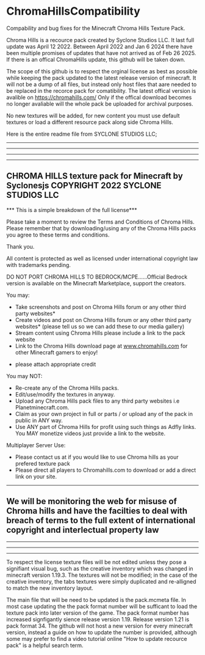 # ChromaHillsCompatibility
Compability and bug fixes for the Minecraft Chroma Hills Texture Pack.

Chroma Hills is a recource pack created by Syclone Studios LLC. It last full update was April 12 2022.
Between April 2022 and Jan 6 2024 there have been multiple promises of updates that have not arrived as of Feb 26 2025. If there is an offical ChromaHills update, this github will be taken down.

The scope of this github is to respect the orginal license as best as possible while keeping the pack updated to the latest release version of minecraft. It will not be a dump of all files, but instead only host files that aare needed to be replaced in the recorce pack for comatibility. The latest offical version is avalible on https://chromahills.com/ 
Only if the offical download becomes no longer avaliable will the whole pack be uploaded for archival purposes.

No new textures will be added, for new content you must use default textures or load a different resource pack along side Chroma Hills.

Here is the entire readme file from SYCLONE STUDIOS LLC;
************************************************************************************************************************************************************************************
************************************************************************************************************************************************************************************
************************************************************************************************************************************************************************************
-----------------------------------------------------
CHROMA HILLS texture pack for Minecraft by Syclonesjs
COPYRIGHT 2022 SYCLONE STUDIOS LLC
-----------------------------------------------------

*** This is a simple breakdown of the full license***

Please take a moment to review the Terms and Conditions of Chroma Hills. Please remember that by downloading/using any of the Chroma Hills packs you agree to these terms and conditions.

Thank you.

All content is protected as well as licensed under international copyright law with trademarks pending.

DO NOT PORT CHROMA HILLS TO BEDROCK/MCPE......Official Bedrock version is available on the Minecraft Marketplace, support the creators. 


You may:


- Take screenshots and post on Chroma Hills forum or any other third party websites*
- Create videos and post on Chroma Hills forum or any other third party websites* (please tell us so we can add these to our media gallery)
- Stream content using Chroma Hills please include a link to the pack website
- Link to the Chroma Hills download page at www.chromahills.com for other Minecraft gamers to enjoy!

* please attach appropriate credit 


You may NOT:


- Re-create any of the Chroma Hills packs.
- Edit/use/modify the textures in anyway.
- Upload any Chroma Hills pack files to any third party websites i.e Planetminecraft.com.
- Claim as your own project in full or parts / or upload any of the pack in public in ANY way.
- Use ANY part of Chroma Hills for profit using such things as Adfly links. You MAY monetize videos just provide a link to the website.


Multiplayer Server Use:


- Please contact us at if you would like to use Chroma hills as your prefered texture pack
- Please direct all players to Chromahills.com to download or add a direct link on your site. 

----------------------------------------------------------------------------------------------------------------------------------
We will be monitoring the web for misuse of Chroma hills and have the facilties to deal with breach of terms to the full extent of international copyright and interlectual property law
----------------------------------------------------------------------------------------------------------------------------------

************************************************************************************************************************************************************************************
************************************************************************************************************************************************************************************
************************************************************************************************************************************************************************************


To respect the license texture files will be not edited unless they pose a signifiant visual bug, such as the creative inventory which was changed in minecraft version 1.19.3.
The textures will not be modified; in the case of the creative inventory, the tabs textures were simply duplicated and re-alligned to match the new inventory layout.

The main file that will be need to be updated is the pack.mcmeta file. In most case updating the the pack format number will be sufficant to load the texture pack into later version of the game. The pack format number has increased signfigantly sience release version 1.19. Release version 1.21 is pack format 34. The github will not host a new version for every minecraft version, instead a guide on how to update the number is provided, although some may prefer to find a video tutorial online "How to update recource pack" is a helpful search term.
